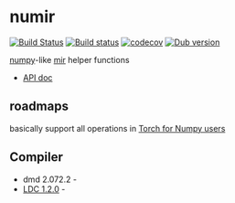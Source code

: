 # numir

[![Build Status](https://travis-ci.org/libmir/numir.svg?branch=v0.0.1)](https://travis-ci.org/libmir/numir)
[![Build status](https://ci.appveyor.com/api/projects/status/0guw45u1c27coo4l?svg=true)](https://ci.appveyor.com/project/ShigekiKarita/numir-f7jog)
[![codecov](https://codecov.io/gh/libmir/numir/branch/master/graph/badge.svg)](https://codecov.io/gh/libmir/numir)
[![Dub version](https://img.shields.io/dub/v/numir.svg)](https://code.dlang.org/packages/numir)


[numpy](http://www.numpy.org)-like [mir](https://github.com/libmir) helper functions

+ [API doc](https://libmir.github.io/numir/index.html)

## roadmaps

basically support all operations in [Torch for Numpy users](https://github.com/torch/torch7/wiki/Torch-for-Numpy-users)

## Compiler

+ dmd 2.072.2 -
+ [LDC 1.2.0](https://github.com/ldc-developers/ldc/releases/tag/v1.2.0) -

